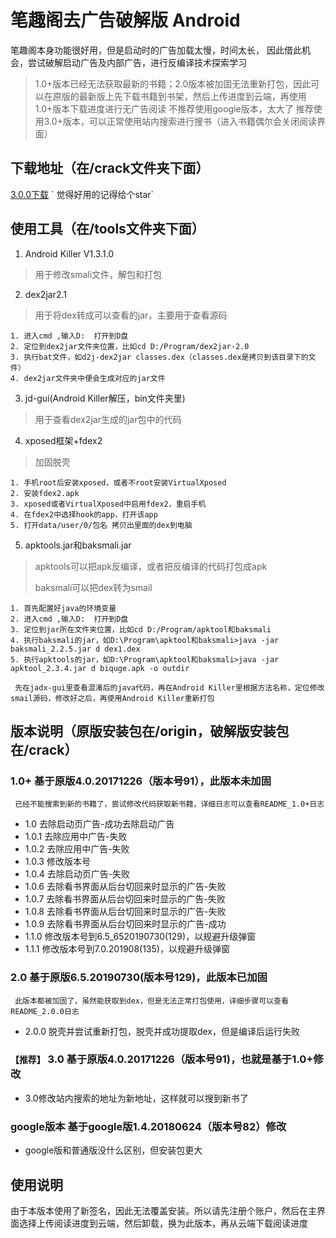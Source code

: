 # 笔趣阁去广告破解版 Android 
笔趣阁本身功能很好用，但是启动时的广告加载太慢，时间太长，
因此借此机会，尝试破解启动广告及内部广告，进行反编译技术探索学习

> 1.0+版本已经无法获取最新的书籍；2.0版本被加固无法重新打包，因此可以在原版的最新版上先下载书籍到书架，然后上传进度到云端，再使用1.0+版本下载进度进行无广告阅读
> 不推荐使用google版本，太大了
> 推荐使用3.0+版本，可以正常使用站内搜索进行搜书（进入书籍偶尔会关闭阅读界面）

## 下载地址（在/crack文件夹下面）
[3.0.0下载](https://github.com/jqorz/biquge_crack/tree/master/crack/3.0.0版本(基于1.0+修改)/3.0.0/biquge_crack_3.0.0.apk)
` 觉得好用的记得给个star`

## 使用工具（在/tools文件夹下面）

1. Android Killer V1.3.1.0
> 用于修改smali文件，解包和打包

2. dex2jar2.1
> 用于将dex转成可以查看的jar，主要用于查看源码

    1. 进入cmd ,输入D:  打开到D盘
    2. 定位到dex2jar文件夹位置，比如cd D:/Program/dex2jar-2.0
    3. 执行bat文件，如d2j-dex2jar classes.dex（classes.dex是拷贝到该目录下的文件）
    4. dex2jar文件夹中便会生成对应的jar文件

3. jd-gui(Android Killer解压，bin文件夹里)
> 用于查看dex2jar生成的jar包中的代码

4. xposed框架+fdex2
> 加固脱壳

    1. 手机root后安装xposed，或者不root安装VirtualXposed
    2. 安装fdex2.apk
    3. xposed或者VirtualXposed中启用fdex2，重启手机
    4. 在fdex2中选择hook的app，打开该app
    5. 打开data/user/0/包名 拷贝出里面的dex到电脑

5. apktools.jar和baksmali.jar
> apktools可以把apk反编译，或者把反编译的代码打包成apk
>
> baksmali可以把dex转为smail

    1. 首先配置好java的环境变量
    2. 进入cmd ,输入D:  打开到D盘
    3. 定位到jar所在文件夹位置，比如cd D:/Program/apktool和baksmali
    4. 执行baksmali的jar，如D:\Program\apktool和baksmali>java -jar baksmali_2.2.5.jar d dex1.dex
    5. 执行apktools的jar，如D:\Program\apktool和baksmali>java -jar apktool_2.3.4.jar d biquge.apk -o outdir

` 先在jadx-gui里查看混淆后的java代码，再在Android Killer里根据方法名称，定位修改smail源码，修改好之后，再使用Android Killer重新打包`

## 版本说明（原版安装包在/origin，破解版安装包在/crack）
### 1.0+ 基于原版4.0.20171226（版本号91），此版本未加固
` 已经不能搜索到新的书籍了，尝试修改代码获取新书籍，详细日志可以查看README_1.0+日志`

- 1.0 去除启动页广告-成功去除启动广告
- 1.0.1 去除应用中广告-失败
- 1.0.2 去除应用中广告-失败
- 1.0.3 修改版本号
- 1.0.4 去除启动页广告-失败
- 1.0.6 去除看书界面从后台切回来时显示的广告-失败
- 1.0.7 去除看书界面从后台切回来时显示的广告-失败
- 1.0.8 去除看书界面从后台切回来时显示的广告-失败
- 1.0.9 去除看书界面从后台切回来时显示的广告-成功
- 1.1.0 修改版本号到6.5_6520190730(129)，以规避升级弹窗
- 1.1.1 修改版本号到7.0.201908(135)，以规避升级弹窗
### 2.0 基于原版6.5.20190730(版本号129)，此版本已加固
` 此版本都被加固了，虽然能获取到dex，但是无法正常打包使用，详细步骤可以查看README_2.0.0日志`

- 2.0.0 脱壳并尝试重新打包，脱壳并成功提取dex，但是编译后运行失败
### `【推荐】` 3.0 基于原版4.0.20171226（版本号91)，也就是基于1.0+修改

- 3.0修改站内搜索的地址为新地址，这样就可以搜到新书了

### google版本 基于google版1.4.20180624（版本号82）修改

- google版和普通版没什么区别，但安装包更大

## 使用说明
由于本版本使用了新签名，因此无法覆盖安装。所以请先注册个账户，然后在主界面选择上传阅读进度到云端，然后卸载，换为此版本，再从云端下载阅读进度
